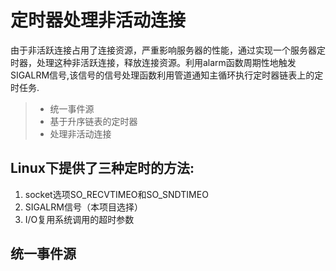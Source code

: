 
定时器处理非活动连接
===============
由于非活跃连接占用了连接资源，严重影响服务器的性能，通过实现一个服务器定时器，处理这种非活跃连接，释放连接资源。利用alarm函数周期性地触发SIGALRM信号,该信号的信号处理函数利用管道通知主循环执行定时器链表上的定时任务.
> * 统一事件源
> * 基于升序链表的定时器
> * 处理非活动连接

## Linux下提供了三种定时的方法:
1. socket选项SO_RECVTIMEO和SO_SNDTIMEO
2. SIGALRM信号（本项目选择）
3. I/O复用系统调用的超时参数

## 统一事件源